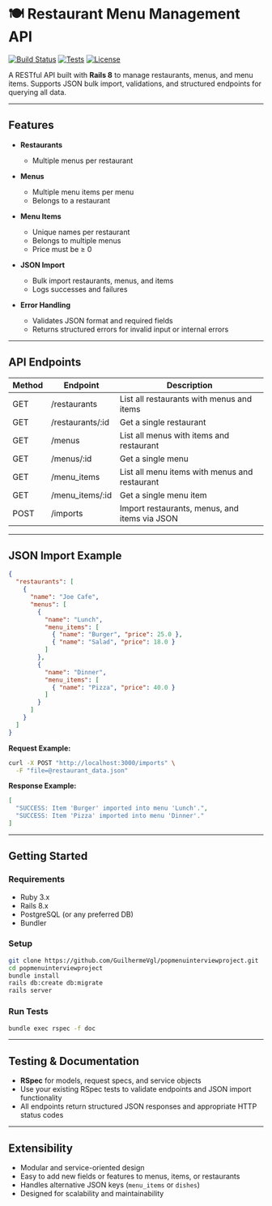 # 🍽 Restaurant Menu Management API

[![Build Status](https://img.shields.io/badge/build-passing-brightgreen)](https://github.com/your-repo)
[![Tests](https://img.shields.io/badge/tests-rspec-blue)](https://github.com/your-repo)
[![License](https://img.shields.io/badge/license-MIT-lightgrey)](LICENSE)

A RESTful API built with **Rails 8** to manage restaurants, menus, and menu items. Supports JSON bulk import, validations, and structured endpoints for querying all data.

---

## **Features**

* **Restaurants**

  * Multiple menus per restaurant
* **Menus**

  * Multiple menu items per menu
  * Belongs to a restaurant
* **Menu Items**

  * Unique names per restaurant
  * Belongs to multiple menus
  * Price must be ≥ 0
* **JSON Import**

  * Bulk import restaurants, menus, and items
  * Logs successes and failures
* **Error Handling**

  * Validates JSON format and required fields
  * Returns structured errors for invalid input or internal errors

---

## **API Endpoints**

| Method | Endpoint          | Description                                   |
| ------ | ----------------- | --------------------------------------------- |
| GET    | /restaurants      | List all restaurants with menus and items     |
| GET    | /restaurants/\:id | Get a single restaurant                       |
| GET    | /menus            | List all menus with items and restaurant      |
| GET    | /menus/\:id       | Get a single menu                             |
| GET    | /menu\_items      | List all menu items with menus and restaurant |
| GET    | /menu\_items/\:id | Get a single menu item                        |
| POST   | /imports          | Import restaurants, menus, and items via JSON |

---

## **JSON Import Example**

```json
{
  "restaurants": [
    {
      "name": "Joe Cafe",
      "menus": [
        {
          "name": "Lunch",
          "menu_items": [
            { "name": "Burger", "price": 25.0 },
            { "name": "Salad", "price": 18.0 }
          ]
        },
        {
          "name": "Dinner",
          "menu_items": [
            { "name": "Pizza", "price": 40.0 }
          ]
        }
      ]
    }
  ]
}
```

**Request Example:**

```bash
curl -X POST "http://localhost:3000/imports" \
  -F "file=@restaurant_data.json"
```

**Response Example:**

```json
[
  "SUCCESS: Item 'Burger' imported into menu 'Lunch'.",
  "SUCCESS: Item 'Pizza' imported into menu 'Dinner'."
]
```

---

## **Getting Started**

### **Requirements**

* Ruby 3.x
* Rails 8.x
* PostgreSQL (or any preferred DB)
* Bundler

### **Setup**

```bash
git clone https://github.com/GuilhermeVgl/popmenuinterviewproject.git
cd popmenuinterviewproject
bundle install
rails db:create db:migrate
rails server
```

### **Run Tests**

```bash
bundle exec rspec -f doc
```

---

## **Testing & Documentation**

* **RSpec** for models, request specs, and service objects
* Use your existing RSpec tests to validate endpoints and JSON import functionality
* All endpoints return structured JSON responses and appropriate HTTP status codes

---

## **Extensibility**

* Modular and service-oriented design
* Easy to add new fields or features to menus, items, or restaurants
* Handles alternative JSON keys (`menu_items` or `dishes`)
* Designed for scalability and maintainability
